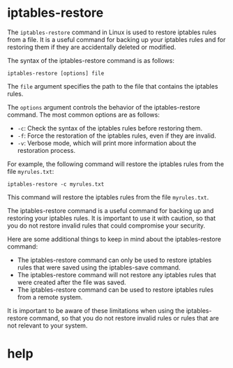# iptables-restore

The `iptables-restore` command in Linux is used to restore iptables rules from a file. It is a useful command for backing up your iptables rules and for restoring them if they are accidentally deleted or modified.

The syntax of the iptables-restore command is as follows:

```
iptables-restore [options] file
```

The `file` argument specifies the path to the file that contains the iptables rules.

The `options` argument controls the behavior of the iptables-restore command. The most common options are as follows:

* `-c`: Check the syntax of the iptables rules before restoring them.
* `-f`: Force the restoration of the iptables rules, even if they are invalid.
* `-v`: Verbose mode, which will print more information about the restoration process.

For example, the following command will restore the iptables rules from the file `myrules.txt`:

```
iptables-restore -c myrules.txt
```

This command will restore the iptables rules from the file `myrules.txt`.

The iptables-restore command is a useful command for backing up and restoring your iptables rules. It is important to use it with caution, so that you do not restore invalid rules that could compromise your security.

Here are some additional things to keep in mind about the iptables-restore command:

* The iptables-restore command can only be used to restore iptables rules that were saved using the iptables-save command.
* The iptables-restore command will not restore any iptables rules that were created after the file was saved.
* The iptables-restore command can be used to restore iptables rules from a remote system.

It is important to be aware of these limitations when using the iptables-restore command, so that you do not restore invalid rules or rules that are not relevant to your system.



# help 

```

```
